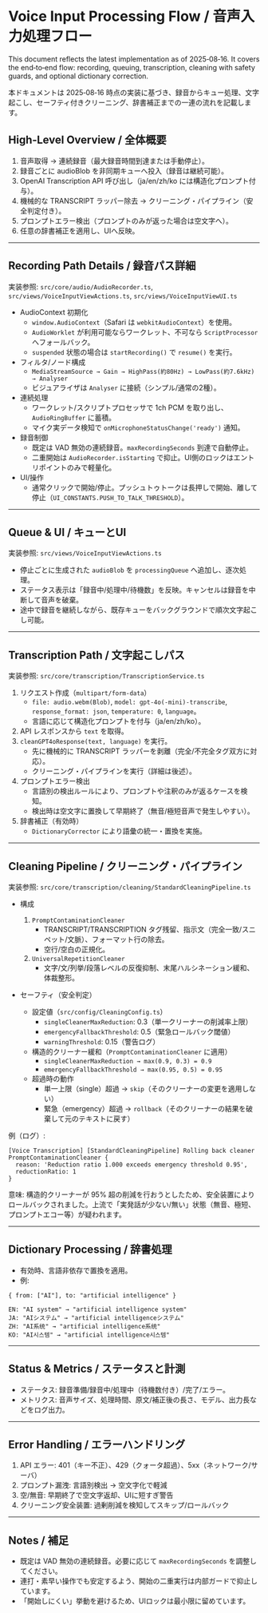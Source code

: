 # Voice Input Processing Flow / 音声入力処理フロー

This document reflects the latest implementation as of 2025‑08‑16. It covers the end‑to‑end flow: recording, queuing, transcription, cleaning with safety guards, and optional dictionary correction.

本ドキュメントは 2025‑08‑16 時点の実装に基づき、録音からキュー処理、文字起こし、セーフティ付きクリーニング、辞書補正までの一連の流れを記載します。

## High‑Level Overview / 全体概要

1) 音声取得 → 連続録音（最大録音時間到達または手動停止）。
2) 録音ごとに audioBlob を非同期キューへ投入（録音は継続可能）。
3) OpenAI Transcription API 呼び出し（ja/en/zh/ko には構造化プロンプト付与）。
4) 機械的な TRANSCRIPT ラッパー除去 → クリーニング・パイプライン（安全判定付き）。
5) プロンプトエラー検出（プロンプトのみが返った場合は空文字へ）。
6) 任意の辞書補正を適用し、UIへ反映。

---

## Recording Path Details / 録音パス詳細

実装参照: `src/core/audio/AudioRecorder.ts`, `src/views/VoiceInputViewActions.ts`, `src/views/VoiceInputViewUI.ts`

- AudioContext 初期化
  - `window.AudioContext`（Safari は `webkitAudioContext`）を使用。
  - `AudioWorklet` が利用可能ならワークレット、不可なら `ScriptProcessor` へフォールバック。
  - `suspended` 状態の場合は `startRecording()` で `resume()` を実行。
- フィルタ/ノード構成
  - `MediaStreamSource → Gain → HighPass(約80Hz) → LowPass(約7.6kHz) → Analyser`
  - ビジュアライザは `Analyser` に接続（シンプル/通常の2種）。
- 連続処理
  - ワークレット/スクリプトプロセッサで 1ch PCM を取り出し、`AudioRingBuffer` に蓄積。
  - マイク実データ検知で `onMicrophoneStatusChange('ready')` 通知。
- 録音制御
  - 既定は VAD 無効の連続録音。`maxRecordingSeconds` 到達で自動停止。
  - 二重開始は `AudioRecorder.isStarting` で抑止。UI側のロックはエントリポイントのみで軽量化。
- UI/操作
  - 通常クリックで開始/停止。プッシュトゥトークは長押しで開始、離して停止（`UI_CONSTANTS.PUSH_TO_TALK_THRESHOLD`）。

---

## Queue & UI / キューとUI

実装参照: `src/views/VoiceInputViewActions.ts`

- 停止ごとに生成された `audioBlob` を `processingQueue` へ追加し、逐次処理。
- ステータス表示は「録音中/処理中/待機数」を反映。キャンセルは録音を中断して音声を破棄。
- 途中で録音を継続しながら、既存キューをバックグラウンドで順次文字起こし可能。

---

## Transcription Path / 文字起こしパス

実装参照: `src/core/transcription/TranscriptionService.ts`

1) リクエスト作成（`multipart/form-data`）
   - `file: audio.webm(Blob)`, `model: gpt-4o(-mini)-transcribe`, `response_format: json`, `temperature: 0`, `language`。
   - 言語に応じて構造化プロンプトを付与（ja/en/zh/ko）。
2) API レスポンスから `text` を取得。
3) `cleanGPT4oResponse(text, language)` を実行。
   - 先に機械的に TRANSCRIPT ラッパーを剥離（完全/不完全タグ双方に対応）。
   - クリーニング・パイプラインを実行（詳細は後述）。
4) プロンプトエラー検出
   - 言語別の検出ルールにより、プロンプトや注釈のみが返るケースを検知。
   - 検出時は空文字に置換して早期終了（無音/極短音声で発生しやすい）。
5) 辞書補正（有効時）
   - `DictionaryCorrector` により語彙の統一・置換を実施。

---

## Cleaning Pipeline / クリーニング・パイプライン

実装参照: `src/core/transcription/cleaning/StandardCleaningPipeline.ts`

- 構成
  1) `PromptContaminationCleaner`
     - TRANSCRIPT/TRANSCRIPTION タグ残留、指示文（完全一致/スニペット/文脈）、フォーマット行の除去。
     - 空行/空白の正規化。
  2) `UniversalRepetitionCleaner`
     - 文字/文/列挙/段落レベルの反復抑制、末尾ハルシネーション緩和、体裁整形。

- セーフティ（安全判定）
  - 設定値（`src/config/CleaningConfig.ts`）
    - `singleCleanerMaxReduction`: 0.3（単一クリーナーの削減率上限）
    - `emergencyFallbackThreshold`: 0.5（緊急ロールバック閾値）
    - `warningThreshold`: 0.15（警告ログ）
  - 構造的クリーナー緩和（`PromptContaminationCleaner` に適用）
    - `singleCleanerMaxReduction → max(0.9, 0.3) = 0.9`
    - `emergencyFallbackThreshold → max(0.95, 0.5) = 0.95`
  - 超過時の動作
    - 単一上限（single）超過 → `skip`（そのクリーナーの変更を適用しない）
    - 緊急（emergency）超過 → `rollback`（そのクリーナーの結果を破棄して元のテキストに戻す）

例（ログ）:
```
[Voice Transcription] [StandardCleaningPipeline] Rolling back cleaner PromptContaminationCleaner {
  reason: 'Reduction ratio 1.000 exceeds emergency threshold 0.95',
  reductionRatio: 1
}
```
意味: 構造的クリーナーが 95% 超の削減を行おうとしたため、安全装置によりロールバックされました。上流で「実発話が少ない/無い」状態（無音、極短、プロンプトエコー等）が疑われます。

---

## Dictionary Processing / 辞書処理

- 有効時、言語非依存で置換を適用。
- 例:
```
{ from: ["AI"], to: "artificial intelligence" }

EN: "AI system" → "artificial intelligence system"
JA: "AIシステム" → "artificial intelligenceシステム"
ZH: "AI系统" → "artificial intelligence系统"
KO: "AI시스템" → "artificial intelligence시스템"
```

---

## Status & Metrics / ステータスと計測

- ステータス: 録音準備/録音中/処理中（待機数付き）/完了/エラー。
- メトリクス: 音声サイズ、処理時間、原文/補正後の長さ、モデル、出力長などをログ出力。

---

## Error Handling / エラーハンドリング

1) API エラー: 401（キー不正）、429（クォータ超過）、5xx（ネットワーク/サーバ）
2) プロンプト漏洩: 言語別検出 → 空文字化で軽減
3) 空/無音: 早期終了で空文字返却、UIに短すぎ警告
4) クリーニング安全装置: 過剰削減を検知してスキップ/ロールバック

---

## Notes / 補足

- 既定は VAD 無効の連続録音。必要に応じて `maxRecordingSeconds` を調整してください。
- 連打・素早い操作でも安定するよう、開始の二重実行は内部ガードで抑止しています。
- 「開始しにくい」挙動を避けるため、UIロックは最小限に留めています。

